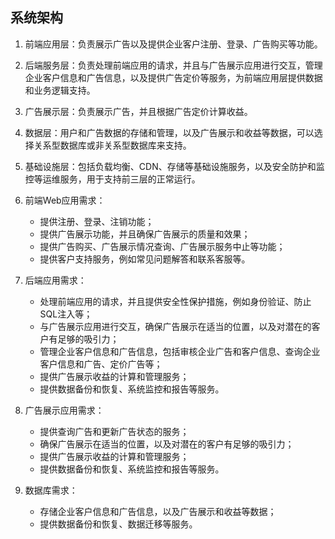 ## 系统架构
1. 前端应用层：负责展示广告以及提供企业客户注册、登录、广告购买等功能。
2. 后端服务层：负责处理前端应用的请求，并且与广告展示应用进行交互，管理企业客户信息和广告信息，以及提供广告定价等服务，为前端应用层提供数据和业务逻辑支持。
3. 广告展示层：负责展示广告，并且根据广告定价计算收益。
4. 数据层：用户和广告数据的存储和管理，以及广告展示和收益等数据，可以选择关系型数据库或非关系型数据库来支持。
5. 基础设施层：包括负载均衡、CDN、存储等基础设施服务，以及安全防护和监控等运维服务，用于支持前三层的正常运行。



1. 前端Web应用需求：
   - 提供注册、登录、注销功能；
   - 提供广告展示功能，并且确保广告展示的质量和效果；
   - 提供广告购买、广告展示情况查询、广告展示服务中止等功能；
   - 提供客户支持服务，例如常见问题解答和联系客服等。
2. 后端应用需求：
   - 处理前端应用的请求，并且提供安全性保护措施，例如身份验证、防止SQL注入等；
   - 与广告展示应用进行交互，确保广告展示在适当的位置，以及对潜在的客户有足够的吸引力；
   - 管理企业客户信息和广告信息，包括审核企业广告和客户信息、查询企业客户信息和广告、定价广告等；
   - 提供广告展示收益的计算和管理服务；
   - 提供数据备份和恢复、系统监控和报告等服务。
3. 广告展示应用需求：
   - 提供查询广告和更新广告状态的服务；
   - 确保广告展示在适当的位置，以及对潜在的客户有足够的吸引力；
   - 提供广告展示收益的计算和管理服务；
   - 提供数据备份和恢复、系统监控和报告等服务。
4. 数据库需求：
   - 存储企业客户信息和广告信息，以及广告展示和收益等数据；
   - 提供数据备份和恢复、数据迁移等服务。
